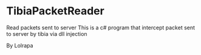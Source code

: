 # TibiaPacketReader
Read packets sent to server
This is a c# program that intercept packet sent to server by tibia via dll injection

By Lolrapa
